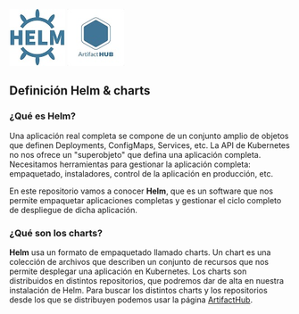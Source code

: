 ![Logo-helm](https://github.com/Mbonillac/Helm/blob/main/img/helm-logo.jpg?raw=true)
![Logo-artifacthub](https://github.com/Mbonillac/Helm/blob/main/img/artifacthub-logo.jpg?raw=true)
## Definición Helm & charts

### ¿Qué es Helm?
  
 Una aplicación real completa se compone de un conjunto amplio de objetos que definen Deployments, ConfigMaps, Services, etc. La API de Kubernetes no nos ofrece un "superobjeto" que defina una aplicación completa.
Necesitamos herramientas para gestionar la aplicación completa: empaquetado, instaladores, control de la aplicación en producción, etc.

En este repositorio vamos a conocer **Helm**, que es un software que nos permite empaquetar aplicaciones completas y gestionar el ciclo completo de despliegue de dicha aplicación.


### ¿Qué son los charts?

**Helm** usa un formato de empaquetado llamado charts. Un chart es una colección de archivos que describen un conjunto de recursos que nos permite desplegar una aplicación en Kubernetes.
Los charts son distribuidos en distintos repositorios, que podremos dar de alta en nuestra instalación de Helm. Para buscar los distintos charts y los repositorios desde los que se distribuyen podemos usar la página [ArtifactHub](https://artifacthub.io/).


